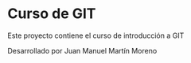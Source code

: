 # Curso de GIT

Este proyecto contiene el curso de introducción a GIT

Desarrollado por Juan Manuel Martín Moreno
